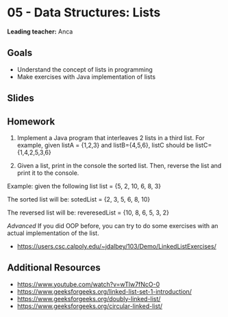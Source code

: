 # 05 - Data Structures: Lists

**Leading teacher:** Anca

## Goals
- Understand the concept of lists in programming
- Make exercises with Java implementation of lists

## Slides

<GoogleSlides src="https://docs.google.com/presentation/d/e/2PACX-1vSr6F6309N3wBgzfe9wGyP-vbW7q794IycXIBDTG0yUwONrLYB3Z3S0EoDnv3-B4D0vOqb8pFLU6Zgp/embed?start=false&loop=false&delayms=3000"></GoogleSlides>

## Homework
1. Implement a Java program that interleaves 2 lists in a third list.
For example, given listA = {1,2,3} and listB={4,5,6}, listC should be listC={1,4,2,5,3,6}

2. Given a list, print in the console the sorted list. Then, reverse the list and print it to the console.

Example:  given the following list
list = {5, 2, 10, 6, 8, 3}

The sorted list will be:
sotedList = {2, 3, 5, 6, 8, 10}

The reversed list will be:
reveresedList = {10, 8, 6, 5, 3, 2}


*Advanced*
If you did OOP before, you can try to do some exercises with an actual implementation of the list. 
- https://users.csc.calpoly.edu/~jdalbey/103/Demo/LinkedListExercises/

## Additional Resources
- https://www.youtube.com/watch?v=wTlw7fNcO-0
- https://www.geeksforgeeks.org/linked-list-set-1-introduction/
- https://www.geeksforgeeks.org/doubly-linked-list/
- https://www.geeksforgeeks.org/circular-linked-list/

